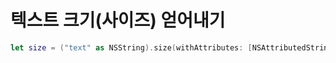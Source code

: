 # 텍스트 크기(사이즈) 얻어내기

```swift
let size = ("text" as NSString).size(withAttributes: [NSAttributedString.Key.font : textField.font as Any]).width
```
